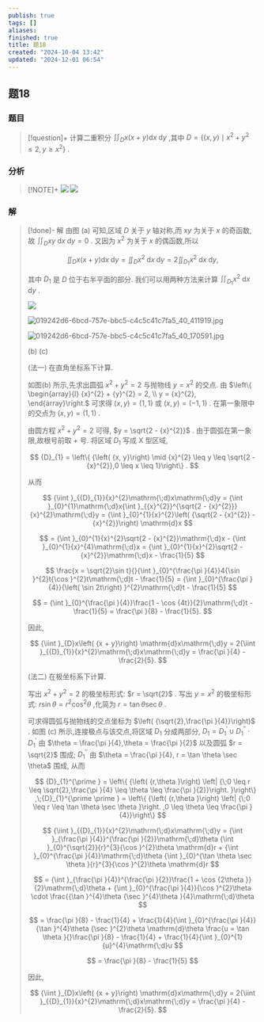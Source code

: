 ```yaml
---
publish: true
tags: []
aliases: 
finished: true
title: 题18
created: "2024-10-04 13:42"
updated: "2024-12-01 06:54"
---
```

## 题18
### 题目
> [!question]+
> 计算二重积分 ${\iint }_{D}x\left( {x + y}\right) \mathrm{d}x\mathrm{\;d}y$ ,其中 $D = \left\{ {\left( {x, y}\right) \mid {x}^{2} + {y}^{2} \leq 2, y \geq {x}^{2}}\right\}$ .
### 分析
> [!NOTE]+
> ![](https://img.hwenyi.live/202411251747592.webp)
> ![](https://img.hwenyi.live/202411251747666.webp)
### 解
> [!done]-
> 解 由图 (a) 可知,区域 $D$ 关于 $y$ 轴对称,而 ${xy}$ 为关于 $x$ 的奇函数,故 ${\iint }_{D}{xy}\mathrm{\;d}x\mathrm{\;d}y = 0$ . 又因为 ${x}^{2}$ 为关于 $x$ 的偶函数,所以
> 
> $$
> {\iint }_{D}x\left( {x + y}\right) \mathrm{d}x\mathrm{\;d}y = {\iint }_{D}{x}^{2}\mathrm{\;d}x\mathrm{\;d}y = 2{\iint }_{{D}_{1}}{x}^{2}\mathrm{\;d}x\mathrm{\;d}y,
> $$
> 
> 其中 ${D}_{1}$ 是 $D$ 位于右半平面的部分. 我们可以用两种方法来计算 ${\iint }_{{D}_{1}}{x}^{2}\mathrm{\;d}x\mathrm{\;d}y$ .
> 
> ![](https://img.hwenyi.live/202409302017937.webp)
> 
> ![019242d6-6bcd-757e-bbc5-c4c5c41c7fa5_40_411919.jpg](https://img.hwenyi.live/202409302017938.webp)
> 
> ![019242d6-6bcd-757e-bbc5-c4c5c41c7fa5_40_170591.jpg](https://img.hwenyi.live/202409302017939.webp)
> 
> (b) (c)
> 
> (法一) 在直角坐标系下计算.
> 
> 如图(b) 所示,先求出圆弧 ${x}^{2} + {y}^{2} = 2$ 与抛物线 $y = {x}^{2}$ 的交点. 由 $\left\{ \begin{array}{l} {x}^{2} + {y}^{2} = 2, \\ y = {x}^{2}, \end{array}\right.$ 可求得 $\left( {x, y}\right) = \left( {1,1}\right)$ 或 $\left( {x, y}\right) = \left( {-1,1}\right)$ . 在第一象限中的交点为 $\left( {x, y}\right) = \left( {1,1}\right)$ .
> 
> 由圆方程 ${x}^{2} + {y}^{2} = 2$ 可得, $y = \sqrt{2 - {x}^{2}}$ . 由于圆弧在第一象限,故根号前取 + 号. 将区域 ${D}_{1}$ 写成 $\mathrm{X}$ 型区域,
> 
> $$
> {D}_{1} = \left\{ {\left( {x, y}\right) \mid {x}^{2} \leq y \leq \sqrt{2 - {x}^{2}},0 \leq x \leq 1}\right\} .
> $$
> 
> 从而
> 
> $$
> {\iint }_{{D}_{1}}{x}^{2}\mathrm{\;d}x\mathrm{\;d}y = {\int }_{0}^{1}\mathrm{\;d}x{\int }_{{x}^{2}}^{\sqrt{2 - {x}^{2}}}{x}^{2}\mathrm{\;d}y = {\int }_{0}^{1}{x}^{2}\left( {\sqrt{2 - {x}^{2}} - {x}^{2}}\right) \mathrm{d}x
> $$
> 
> $$
> = {\int }_{0}^{1}{x}^{2}\sqrt{2 - {x}^{2}}\mathrm{\;d}x - {\int }_{0}^{1}{x}^{4}\mathrm{\;d}x = {\int }_{0}^{1}{x}^{2}\sqrt{2 - {x}^{2}}\mathrm{\;d}x - \frac{1}{5}
> $$
> 
> $$
> \frac{x = \sqrt{2}\sin t}{}{\int }_{0}^{\frac{\pi }{4}}4{\sin }^{2}t{\cos }^{2}t\mathrm{\;d}t - \frac{1}{5} = {\int }_{0}^{\frac{\pi }{4}}{\left( \sin 2t\right) }^{2}\mathrm{\;d}t - \frac{1}{5}
> $$
> 
> $$
> = {\int }_{0}^{\frac{\pi }{4}}\frac{1 - \cos {4t}}{2}\mathrm{\;d}t - \frac{1}{5} = \frac{\pi }{8} - \frac{1}{5}.
> $$
> 
> 因此,
> 
> $$
> {\iint }_{D}x\left( {x + y}\right) \mathrm{d}x\mathrm{\;d}y = 2{\iint }_{{D}_{1}}{x}^{2}\mathrm{\;d}x\mathrm{\;d}y = \frac{\pi }{4} - \frac{2}{5}.
> $$
> 
> (法二) 在极坐标系下计算.
> 
> 写出 ${x}^{2} + {y}^{2} = 2$ 的极坐标形式: $r = \sqrt{2}$ . 写出 $y = {x}^{2}$ 的极坐标形式: $r\sin \theta = {r}^{2}{\cos }^{2}\theta$ ,化简为 $r = \tan \theta \sec \theta$ .
> 
> 可求得圆弧与抛物线的交点坐标为 $\left( {\sqrt{2},\frac{\pi }{4}}\right)$ . 如图 (c) 所示,连接极点与该交点,将区域 ${D}_{1}$ 分成两部分, ${D}_{1} = {D}_{1}^{\prime } \cup {D}_{1}^{\prime \prime } \cdot {D}_{1}^{\prime }$ 由 $\theta = \frac{\pi }{4},\theta = \frac{\pi }{2}$ 以及圆弧 $r = \sqrt{2}$ 围成; ${D}_{1}^{\prime \prime }$ 由 $\theta = \frac{\pi }{4}, r = \tan \theta \sec \theta$ 围成, 从而
> 
> $$
> {D}_{1}^{\prime } = \left\{ {\left( {r,\theta }\right) \left| {\;0 \leq r \leq \sqrt{2},\frac{\pi }{4} \leq \theta \leq \frac{\pi }{2}}\right. }\right\} ,\;{D}_{1}^{\prime \prime } = \left\{ {\left( {r,\theta }\right) \left| {\;0 \leq r \leq \tan \theta \sec \theta }\right. ,0 \leq \theta \leq \frac{\pi }{4}}\right\}
> $$
> 
> $$
> {\iint }_{{D}_{1}}{x}^{2}\mathrm{\;d}x\mathrm{\;d}y = {\int }_{\frac{\pi }{4}}^{\frac{\pi }{2}}\mathrm{\;d}\theta {\int }_{0}^{\sqrt{2}}{r}^{3}{\cos }^{2}\theta \mathrm{d}r + {\int }_{0}^{\frac{\pi }{4}}\mathrm{\;d}\theta {\int }_{0}^{\tan \theta \sec \theta }{r}^{3}{\cos }^{2}\theta \mathrm{d}r
> $$
> 
> $$
> = {\int }_{\frac{\pi }{4}}^{\frac{\pi }{2}}\frac{1 + \cos {2\theta }}{2}\mathrm{\;d}\theta + {\int }_{0}^{\frac{\pi }{4}}{\cos }^{2}\theta \cdot \frac{{\tan }^{4}\theta {\sec }^{4}\theta }{4}\mathrm{\;d}\theta
> $$
> 
> $$
> = \frac{\pi }{8} - \frac{1}{4} + \frac{1}{4}{\int }_{0}^{\frac{\pi }{4}}{\tan }^{4}\theta {\sec }^{2}\theta \mathrm{d}\theta \frac{u = \tan \theta }{}\frac{\pi }{8} - \frac{1}{4} + \frac{1}{4}{\int }_{0}^{1}{u}^{4}\mathrm{\;d}u
> $$
> 
> $$
> = \frac{\pi }{8} - \frac{1}{5}
> $$
> 
> 因此,
> 
> $$
> {\iint }_{D}x\left( {x + y}\right) \mathrm{d}x\mathrm{\;d}y = 2{\iint }_{{D}_{1}}{x}^{2}\mathrm{\;d}x\mathrm{\;d}y = \frac{\pi }{4} - \frac{2}{5}.
> $$
